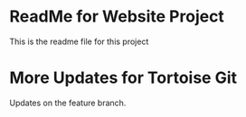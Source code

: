 # ReadMe for Website Project

This is the readme file for this project

# More Updates for Tortoise Git

Updates on the feature branch.
